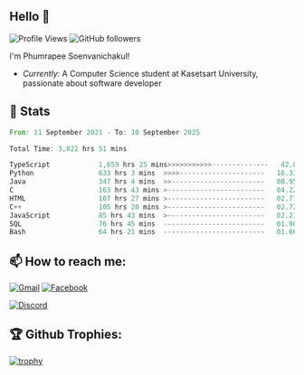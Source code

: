 
<h2>Hello 👋</h2> 

![Profile Views](https://komarev.com/ghpvc/?username=Homiez09&label=Profile%20views&color=0e75b6&style=flat)
![GitHub followers](https://img.shields.io/github/followers/HomieZ09.svg?style=social&label=Follow)


I'm Phumrapee Soenvanichakul!

- <i>Currently:</i> A Computer Science student at Kasetsart University, passionate about software developer

<h2>👀 Stats</h2>

<!--START_SECTION:waka-->

```rust
From: 11 September 2021 - To: 10 September 2025

Total Time: 3,822 hrs 51 mins

TypeScript            1,659 hrs 25 mins>>>>>>>>>>>--------------   42.81 %
Python                633 hrs 3 mins  >>>>---------------------   16.33 %
Java                  347 hrs 4 mins  >>-----------------------   08.95 %
C                     163 hrs 43 mins >------------------------   04.22 %
HTML                  107 hrs 27 mins >------------------------   02.77 %
C++                   105 hrs 20 mins >------------------------   02.72 %
JavaScript            85 hrs 43 mins  >------------------------   02.21 %
SQL                   76 hrs 45 mins  -------------------------   01.98 %
Bash                  64 hrs 21 mins  -------------------------   01.66 %
```

<!--END_SECTION:waka-->

<h2>📫 How to reach me:</h2>

<a href="mailto:phumrapeesoen1@gmail.com">![Gmail](https://img.shields.io/badge/Gmail-D14836?style=for-the-badge&logo=gmail&logoColor=white)</a> 
<a href="https://web.facebook.com/phumrapee.soenvanichakul.3/">![Facebook](https://img.shields.io/badge/Facebook-4267B2?style=for-the-badge&logo=facebook&logoColor=white)</a>

<a href="https://discord.gg/EWnAEUtFVm">![Discord](https://discord.c99.nl/widget/theme-1/297740667784921089.png)</a> 

<h2>🏆 Github Trophies:</h2>

[![trophy](https://github-profile-trophy.vercel.app/?username=Homiez09&theme=discord&row=1)](https://github.com/ryo-ma/github-profile-trophy)
